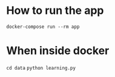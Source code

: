 # How to run the app

`docker-compose run --rm app`

# When inside docker
`cd data`
`python learning.py`